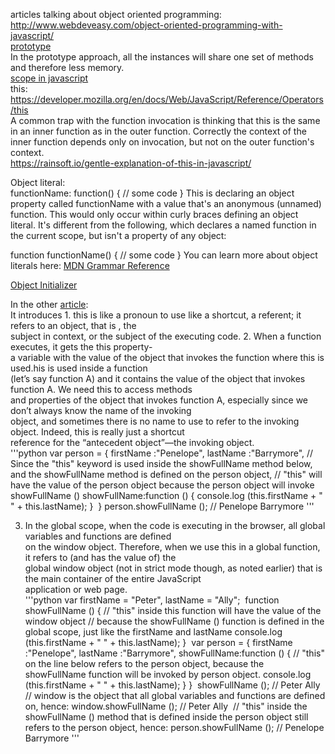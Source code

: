 articles talking about object oriented programming:  
http://www.webdeveasy.com/object-oriented-programming-with-javascript/  
[prototype](http://www.webdeveasy.com/javascript-prototype/)  
 In the prototype approach, all the instances will share one set of methods and therefore less memory.  
[scope in javascript](http://www.digital-web.com/articles/scope_in_javascript/)    
this: https://developer.mozilla.org/en/docs/Web/JavaScript/Reference/Operators/this  
A common trap with the function invocation is thinking that this is the same in an inner function as in the outer function. 
 Correctly the context of the inner function depends only on invocation, but not on the outer function's context.  
 https://rainsoft.io/gentle-explanation-of-this-in-javascript/  
 
 Object literal:  
functionName: function() {
    // some code
}
This is declaring an object property called functionName with a value that's an anonymous (unnamed) function. This would only occur within curly braces defining an object literal. It's different from the following, which declares a named function in the current scope, but isn't a property of any object:

function functionName() {
    // some code
}
You can learn more about object literals here: [MDN Grammar Reference](https://developer.mozilla.org/en-US/docs/Web/JavaScript/Guide/Grammar_and_types#Object_literals)  

[Object Initializer](https://developer.mozilla.org/en-US/docs/Web/JavaScript/Reference/Operators/Object_initializer)  

In the other [article](http://javascriptissexy.com/understand-javascripts-this-with-clarity-and-master-it/):   
It introduces 1. this is like a pronoun to use like a shortcut, a referent; it refers to an object, that is , the  
subject in context, or the subject of the executing code.  2. When a function executes, it gets the this property-  
a variable with the value of the object that invokes the function where this is used.his is used inside a function  
(let’s say function A) and it contains the value of the object that invokes function A. We need this to access methods  
and properties of the object that invokes function A, especially since we don’t always know the name of the invoking   
object, and sometimes there is no name to use to refer to the invoking object. Indeed, this is really just a shortcut  
reference for the “antecedent object”—the invoking object.  
'''python
var person = {
    firstName   :"Penelope",
    lastName    :"Barrymore",
    // Since the "this" keyword is used inside the showFullName method below, and the showFullName method is defined on the person object,​
    // "this" will have the value of the person object because the person object will invoke showFullName ()​
    showFullName:function () {
    console.log (this.firstName + " " + this.lastName);
    }
​
    }
​
    person.showFullName (); // Penelope Barrymore
'''

3. In the global scope, when the code is executing in the browser, all global variables and functions are defined  
on the window object. Therefore, when we use this in a global function, it refers to (and has the value of) the   
global window object (not in strict mode though, as noted earlier) that is the main container of the entire JavaScript  
application or web page.  
'''python
var firstName = "Peter",
    lastName = "Ally";
​
    function showFullName () {
    // "this" inside this function will have the value of the window object​
    // because the showFullName () function is defined in the global scope, just like the firstName and lastName​
    console.log (this.firstName + " " + this.lastName);
    }
​
    var person = {
    firstName   :"Penelope",
    lastName    :"Barrymore",
    showFullName:function () {
    // "this" on the line below refers to the person object, because the showFullName function will be invoked by person object.​
    console.log (this.firstName + " " + this.lastName);
    }
    }
​
    showFullName (); // Peter Ally​
​
    // window is the object that all global variables and functions are defined on, hence:​
    window.showFullName (); // Peter Ally​
​
    // "this" inside the showFullName () method that is defined inside the person object still refers to the person object, hence:​
    person.showFullName (); // Penelope Barrymore
'''

